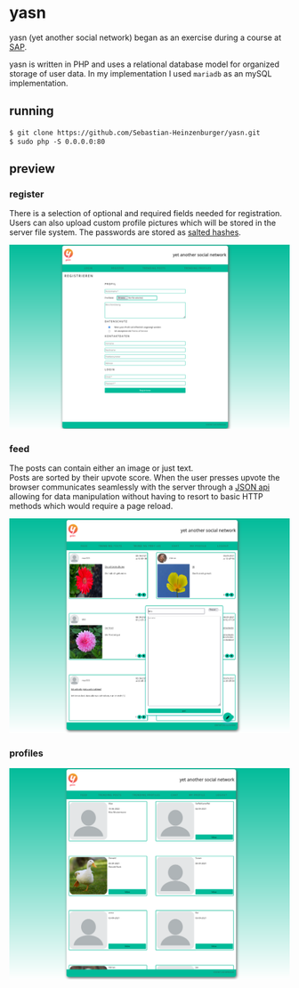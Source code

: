 # yasn

yasn (yet another social network) began as an exercise during a course
at [SAP](https://www.sap.com/germany/index.html).

yasn is written in PHP and uses a relational database model for organized storage
of user data. In my implementation I used `mariadb` as an mySQL implementation.

## running

```shell
$ git clone https://github.com/Sebastian-Heinzenburger/yasn.git
$ sudo php -S 0.0.0.0:80
```

## preview

### register
There is a selection of optional and required fields needed for registration. \
Users can also upload custom profile pictures which will be stored in the
server file system.
The passwords are stored as [salted hashes](https://www.php.net/manual/en/function.password-hash).

![register](preview/register.png)

### feed
The posts can contain either an image or just text. \
Posts are sorted by their upvote score. When the user presses upvote
the browser communicates seamlessly with the server through a [JSON api](https://jsonapi.org/)
allowing for data manipulation without having to resort to basic
HTTP methods which would require a page reload.

![feed](preview/posts.png)

### profiles

![profiles](preview/profiles.png)



